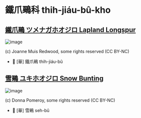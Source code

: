 # 鐵爪鵐科 thih-jiáu-bû-kho

## [鐵爪鵐 ツメナガホオジロ Lapland Longspur](https://ebird.org/species/laplon)

![image](https://inaturalist-open-data.s3.amazonaws.com/photos/31194127/medium.jpeg)

(c) Joanne Muis Redwood, some rights reserved (CC BY-NC)

- 🎯 [華] 鐵爪鵐 thih-jiáu-bû

## [雪鵐 ユキホオジロ Snow Bunting](https://ebird.org/species/snobun)

![image](https://inaturalist-open-data.s3.amazonaws.com/photos/19720126/medium.jpeg)

(c) Donna Pomeroy, some rights reserved (CC BY-NC)

- 🎯 [華] 雪鵐 seh-bû
